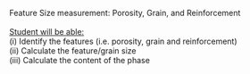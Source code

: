 Feature Size measurement: Porosity, Grain, and Reinforcement<br><br>
<u>Student will be able:</u><br>
(i)	Identify the features (i.e. porosity, grain and reinforcement)<br>
(ii)	Calculate the feature/grain size<br>
(iii)	Calculate the content of the phase
